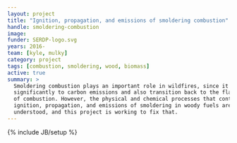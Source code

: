 ```yaml
---
layout: project
title: "Ignition, propagation, and emissions of smoldering combustion"
handle: smoldering-combustion
image:
funder: SERDP-logo.svg
years: 2016-
team: [kyle, mulky]
category: project
tags: [combustion, smoldering, wood, biomass]
active: true
summary: >
  Smoldering combustion plays an important role in wildfires, since it can contribute
  significantly to carbon emissions and also transition back to the flaming mode
  of combustion. However, the physical and chemical processes that control the
  ignition, propagation, and emissions of smoldering in woody fuels are not well
  understood, and this project is working to fix that.
---
```

{% include JB/setup %}
